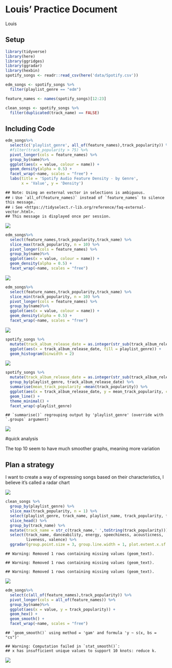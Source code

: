 Louis’ Practice Document
================
Louis

## Setup

``` r
library(tidyverse)
library(here)
library(ggridges)
library(ggradar)
library(hexbin)
spotify_songs <- readr::read_csv(here('data/Spotify.csv'))
```

``` r
edm_songs <- spotify_songs %>%
  filter(playlist_genre == "edm")

feature_names <- names(spotify_songs)[12:23]
```

``` r
clean_songs <- spotify_songs %>%
  filter(duplicated(track_name) == FALSE)
```

## Including Code

``` r
edm_songs%>%
  select(c('playlist_genre', all_of(feature_names),track_popularity)) %>%
  #filter(track_popularity > 75) %>%
  pivot_longer(cols = feature_names) %>%
  group_by(name)%>%
  ggplot(aes(x = value, colour = name)) +
  geom_density(alpha = 0.5) +
  facet_wrap(~name, scales = "free") +
  labs(title = 'Spotify Audio Feature Density - by Genre',
       x = 'Value', y = 'Density')
```

    ## Note: Using an external vector in selections is ambiguous.
    ## ℹ Use `all_of(feature_names)` instead of `feature_names` to silence this message.
    ## ℹ See <https://tidyselect.r-lib.org/reference/faq-external-vector.html>.
    ## This message is displayed once per session.

![](Louis_files/figure-gfm/EDM-test-1.png)<!-- -->

``` r
edm_songs%>%
  select(feature_names,track_popularity,track_name) %>%
  slice_max(track_popularity, n = 10) %>%
  pivot_longer(cols = feature_names) %>%
  group_by(name)%>%
  ggplot(aes(x = value, colour = name)) +
  geom_density(alpha = 0.5) +
  facet_wrap(~name, scales = "free")
```

![](Louis_files/figure-gfm/EDM-top10-1.png)<!-- -->

``` r
edm_songs%>%
  select(feature_names,track_popularity,track_name) %>%
  slice_min(track_popularity, n = 10) %>%
  pivot_longer(cols = feature_names) %>%
  group_by(name)%>%
  ggplot(aes(x = value, colour = name)) +
  geom_density(alpha = 0.5) +
  facet_wrap(~name, scales = "free")
```

![](Louis_files/figure-gfm/EDM-top10-2.png)<!-- -->

``` r
spotify_songs %>%
  mutate(track_album_release_date = as.integer(str_sub(track_album_release_date, end = 4))) %>%
  ggplot(aes(x = track_album_release_date, fill = playlist_genre)) +
  geom_histogram(binwidth = 2)
```

![](Louis_files/figure-gfm/timeline-1.png)<!-- -->

``` r
spotify_songs %>%
  mutate(track_album_release_date = as.integer(str_sub(track_album_release_date, end = 4))) %>%
  group_by(playlist_genre, track_album_release_date) %>%
  summarise(mean_track_popularity =mean(track_popularity)) %>%
  ggplot(aes(x = track_album_release_date, y = mean_track_popularity, colour = playlist_genre)) +
  geom_line() +
  theme_minimal() +
  facet_wrap(~playlist_genre)
```

    ## `summarise()` regrouping output by 'playlist_genre' (override with `.groups` argument)

![](Louis_files/figure-gfm/timeline-2.png)<!-- -->

\#quick analysis

The top 10 seem to have much smoother graphs, meaning more variation

## Plan a strategy

I want to create a way of expressing songs based on their
characteristics, I believe it’s called a radar chart

![](Louis_files/figure-gfm/radar-1.png)<!-- -->

``` r
clean_songs %>%
  group_by(playlist_genre) %>%
  slice_max(track_popularity, n = 1) %>%
  select(playlist_genre, track_name, playlist_name, track_popularity, feature_names) %>%
  slice_head() %>%
  group_by(track_name) %>%
  mutate(track_name = str_c(track_name,' ',toString(track_popularity))) %>%
  select(track_name, danceability, energy, speechiness, acousticness,
         liveness, valence) %>%
  ggradar(group.point.size = 3, group.line.width = 1, plot.extent.x.sf = 0.8, values.radar = NA)
```

    ## Warning: Removed 1 rows containing missing values (geom_text).
    
    ## Warning: Removed 1 rows containing missing values (geom_text).
    
    ## Warning: Removed 1 rows containing missing values (geom_text).

![](Louis_files/figure-gfm/radar_best_genres-1.png)<!-- -->

``` r
edm_songs%>%
  select(c(all_of(feature_names),track_popularity)) %>%
  pivot_longer(cols = all_of(feature_names)) %>%
  group_by(name)%>%
  ggplot(aes(x = value, y = track_popularity)) +
  geom_hex() +
  geom_smooth() +
  facet_wrap(~name, scales = "free")
```

    ## `geom_smooth()` using method = 'gam' and formula 'y ~ s(x, bs = "cs")'

    ## Warning: Computation failed in `stat_smooth()`:
    ## x has insufficient unique values to support 10 knots: reduce k.

![](Louis_files/figure-gfm/unnamed-chunk-1-1.png)<!-- -->
